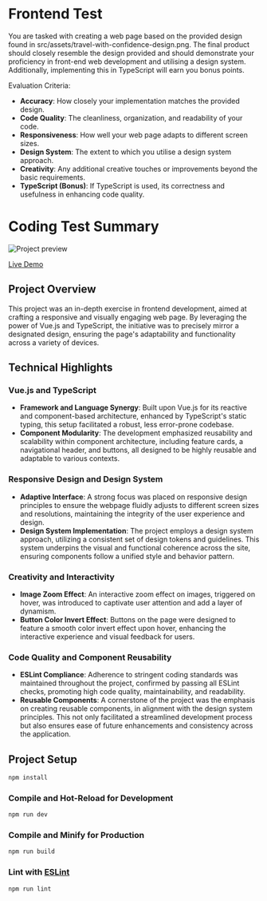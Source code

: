 # Frontend Test

You are tasked with creating a web page based on the provided design found in src/assets/travel-with-confidence-design.png. The final product should closely resemble the design provided and should demonstrate your proficiency in front-end web development and utilising a design system. Additionally, implementing this in TypeScript will earn you bonus points.

Evaluation Criteria:

- **Accuracy**: How closely your implementation matches the provided design.
- **Code Quality**: The cleanliness, organization, and readability of your code.
- **Responsiveness**: How well your web page adapts to different screen sizes.
- **Design System**: The extent to which you utilise a design system approach.
- **Creativity**: Any additional creative touches or improvements beyond the basic requirements.
- **TypeScript (Bonus)**: If TypeScript is used, its correctness and usefulness in enhancing code quality.

# Coding Test Summary

![Project preview](https://i.ibb.co/crq2ctB/screenshot-uitest-intrepid-netlify-app-2024-02-12-17-29-50.png)

[Live Demo](https://uitest-intrepid.netlify.app/)

## Project Overview

This project was an in-depth exercise in frontend development, aimed at crafting a responsive and visually engaging web page. By leveraging the power of Vue.js and TypeScript, the initiative was to precisely mirror a designated design, ensuring the page's adaptability and functionality across a variety of devices.

## Technical Highlights

### Vue.js and TypeScript

- **Framework and Language Synergy**: Built upon Vue.js for its reactive and component-based architecture, enhanced by TypeScript's static typing, this setup facilitated a robust, less error-prone codebase.
- **Component Modularity**: The development emphasized reusability and scalability within component architecture, including feature cards, a navigational header, and buttons, all designed to be highly reusable and adaptable to various contexts.

### Responsive Design and Design System

- **Adaptive Interface**: A strong focus was placed on responsive design principles to ensure the webpage fluidly adjusts to different screen sizes and resolutions, maintaining the integrity of the user experience and design.
- **Design System Implementation**: The project employs a design system approach, utilizing a consistent set of design tokens and guidelines. This system underpins the visual and functional coherence across the site, ensuring components follow a unified style and behavior pattern.

### Creativity and Interactivity

- **Image Zoom Effect**: An interactive zoom effect on images, triggered on hover, was introduced to captivate user attention and add a layer of dynamism.
- **Button Color Invert Effect**: Buttons on the page were designed to feature a smooth color invert effect upon hover, enhancing the interactive experience and visual feedback for users.

### Code Quality and Component Reusability

- **ESLint Compliance**: Adherence to stringent coding standards was maintained throughout the project, confirmed by passing all ESLint checks, promoting high code quality, maintainability, and readability.
- **Reusable Components**: A cornerstone of the project was the emphasis on creating reusable components, in alignment with the design system principles. This not only facilitated a streamlined development process but also ensures ease of future enhancements and consistency across the application.

## Project Setup

```sh
npm install
```

### Compile and Hot-Reload for Development

```sh
npm run dev
```

### Compile and Minify for Production

```sh
npm run build
```

### Lint with [ESLint](https://eslint.org/)

```sh
npm run lint
```
